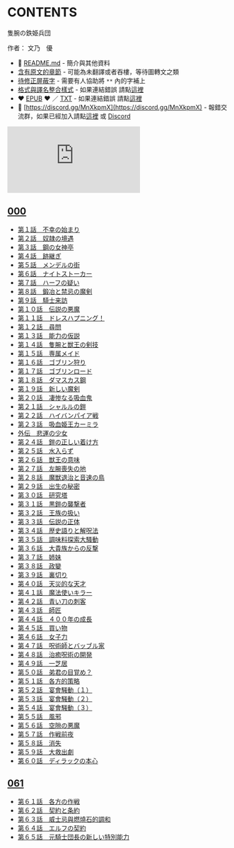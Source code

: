 # CONTENTS

隻腕の鉄姫兵団  

作者： 文乃　優  



- :closed_book: [README.md](README.md) - 簡介與其他資料
- [含有原文的章節](ja.md) - 可能為未翻譯或者吞樓，等待圖轉文之類
- [待修正屏蔽字](%E5%BE%85%E4%BF%AE%E6%AD%A3%E5%B1%8F%E8%94%BD%E5%AD%97.md) - 需要有人協助將 `**` 內的字補上
- [格式與譯名整合樣式](https://github.com/bluelovers/node-novel/blob/master/lib/locales/%E9%9A%BB%E8%85%95%E3%81%AE%E9%89%84%E5%A7%AB%E5%85%B5%E5%9B%A3.ts) - 如果連結錯誤 請點[這裡](https://github.com/bluelovers/node-novel/blob/master/lib/locales/)
-  :heart: [EPUB](https://gitlab.com/demonovel/epub-txt/blob/master/syosetu/%E9%9A%BB%E8%85%95%E3%81%AE%E9%89%84%E5%A7%AB%E5%85%B5%E5%9B%A3.epub) :heart:  ／ [TXT](https://gitlab.com/demonovel/epub-txt/blob/master/syosetu/out/%E9%9A%BB%E8%85%95%E3%81%AE%E9%89%84%E5%A7%AB%E5%85%B5%E5%9B%A3.out.txt) - 如果連結錯誤 請點[這裡](https://gitlab.com/demonovel/epub-txt/blob/master/syosetu/)
- :mega: [https://discord.gg/MnXkpmX](https://discord.gg/MnXkpmX) - 報錯交流群，如果已經加入請點[這裡](https://discordapp.com/channels/467794087769014273/467794088285175809) 或 [Discord](https://discordapp.com/channels/@me)


![導航目錄](https://chart.apis.google.com/chart?cht=qr&chs=150x150&chl=https://gitlab.com/novel-group/txt-source/blob/master/syosetu_out/隻腕の鉄姫兵団/導航目錄.md "導航目錄")




## [000](00000_000)

- [第１話　不幸の始まり](00000_000/00010_%E7%AC%AC%EF%BC%91%E8%A9%B1%E3%80%80%E4%B8%8D%E5%B9%B8%E3%81%AE%E5%A7%8B%E3%81%BE%E3%82%8A.txt)
- [第２話　奴隷の境遇](00000_000/00020_%E7%AC%AC%EF%BC%92%E8%A9%B1%E3%80%80%E5%A5%B4%E9%9A%B7%E3%81%AE%E5%A2%83%E9%81%87.txt)
- [第３話　鋼の女神亭](00000_000/00030_%E7%AC%AC%EF%BC%93%E8%A9%B1%E3%80%80%E9%8B%BC%E3%81%AE%E5%A5%B3%E7%A5%9E%E4%BA%AD.txt)
- [第４話　跡継ぎ](00000_000/00040_%E7%AC%AC%EF%BC%94%E8%A9%B1%E3%80%80%E8%B7%A1%E7%B6%99%E3%81%8E.txt)
- [第５話　メンデルの街](00000_000/00050_%E7%AC%AC%EF%BC%95%E8%A9%B1%E3%80%80%E3%83%A1%E3%83%B3%E3%83%87%E3%83%AB%E3%81%AE%E8%A1%97.txt)
- [第６話　ナイトストーカー](00000_000/00060_%E7%AC%AC%EF%BC%96%E8%A9%B1%E3%80%80%E3%83%8A%E3%82%A4%E3%83%88%E3%82%B9%E3%83%88%E3%83%BC%E3%82%AB%E3%83%BC.txt)
- [第７話　ハーフの疑い](00000_000/00070_%E7%AC%AC%EF%BC%97%E8%A9%B1%E3%80%80%E3%83%8F%E3%83%BC%E3%83%95%E3%81%AE%E7%96%91%E3%81%84.txt)
- [第８話　鍛冶と禁忌の魔剣](00000_000/00080_%E7%AC%AC%EF%BC%98%E8%A9%B1%E3%80%80%E9%8D%9B%E5%86%B6%E3%81%A8%E7%A6%81%E5%BF%8C%E3%81%AE%E9%AD%94%E5%89%A3.txt)
- [第９話　騎士来訪](00000_000/00090_%E7%AC%AC%EF%BC%99%E8%A9%B1%E3%80%80%E9%A8%8E%E5%A3%AB%E6%9D%A5%E8%A8%AA.txt)
- [第１０話　伝説の悪魔](00000_000/00100_%E7%AC%AC%EF%BC%91%EF%BC%90%E8%A9%B1%E3%80%80%E4%BC%9D%E8%AA%AC%E3%81%AE%E6%82%AA%E9%AD%94.txt)
- [第１１話　ドレスハプニング！](00000_000/00110_%E7%AC%AC%EF%BC%91%EF%BC%91%E8%A9%B1%E3%80%80%E3%83%89%E3%83%AC%E3%82%B9%E3%83%8F%E3%83%97%E3%83%8B%E3%83%B3%E3%82%B0%EF%BC%81.txt)
- [第１２話　尋問](00000_000/00120_%E7%AC%AC%EF%BC%91%EF%BC%92%E8%A9%B1%E3%80%80%E5%B0%8B%E5%95%8F.txt)
- [第１３話　能力の仮説](00000_000/00130_%E7%AC%AC%EF%BC%91%EF%BC%93%E8%A9%B1%E3%80%80%E8%83%BD%E5%8A%9B%E3%81%AE%E4%BB%AE%E8%AA%AC.txt)
- [第１４話　隻腕と獣王の剣技](00000_000/00140_%E7%AC%AC%EF%BC%91%EF%BC%94%E8%A9%B1%E3%80%80%E9%9A%BB%E8%85%95%E3%81%A8%E7%8D%A3%E7%8E%8B%E3%81%AE%E5%89%A3%E6%8A%80.txt)
- [第１５話　専属メイド](00000_000/00150_%E7%AC%AC%EF%BC%91%EF%BC%95%E8%A9%B1%E3%80%80%E5%B0%82%E5%B1%9E%E3%83%A1%E3%82%A4%E3%83%89.txt)
- [第１６話　ゴブリン狩り](00000_000/00160_%E7%AC%AC%EF%BC%91%EF%BC%96%E8%A9%B1%E3%80%80%E3%82%B4%E3%83%96%E3%83%AA%E3%83%B3%E7%8B%A9%E3%82%8A.txt)
- [第１７話　ゴブリンロード](00000_000/00170_%E7%AC%AC%EF%BC%91%EF%BC%97%E8%A9%B1%E3%80%80%E3%82%B4%E3%83%96%E3%83%AA%E3%83%B3%E3%83%AD%E3%83%BC%E3%83%89.txt)
- [第１８話　ダマスカス鋼](00000_000/00180_%E7%AC%AC%EF%BC%91%EF%BC%98%E8%A9%B1%E3%80%80%E3%83%80%E3%83%9E%E3%82%B9%E3%82%AB%E3%82%B9%E9%8B%BC.txt)
- [第１９話　新しい魔剣](00000_000/00190_%E7%AC%AC%EF%BC%91%EF%BC%99%E8%A9%B1%E3%80%80%E6%96%B0%E3%81%97%E3%81%84%E9%AD%94%E5%89%A3.txt)
- [第２０話　凄惨なる吸血鬼](00000_000/00200_%E7%AC%AC%EF%BC%92%EF%BC%90%E8%A9%B1%E3%80%80%E5%87%84%E6%83%A8%E3%81%AA%E3%82%8B%E5%90%B8%E8%A1%80%E9%AC%BC.txt)
- [第２１話　シャルルの鎧](00000_000/00210_%E7%AC%AC%EF%BC%92%EF%BC%91%E8%A9%B1%E3%80%80%E3%82%B7%E3%83%A3%E3%83%AB%E3%83%AB%E3%81%AE%E9%8E%A7.txt)
- [第２２話　ハイバンパイア戦](00000_000/00220_%E7%AC%AC%EF%BC%92%EF%BC%92%E8%A9%B1%E3%80%80%E3%83%8F%E3%82%A4%E3%83%90%E3%83%B3%E3%83%91%E3%82%A4%E3%82%A2%E6%88%A6.txt)
- [第２３話　吸血姫王カーミラ](00000_000/00230_%E7%AC%AC%EF%BC%92%EF%BC%93%E8%A9%B1%E3%80%80%E5%90%B8%E8%A1%80%E5%A7%AB%E7%8E%8B%E3%82%AB%E3%83%BC%E3%83%9F%E3%83%A9.txt)
- [外伝　悲運の少女](00000_000/00240_%E5%A4%96%E4%BC%9D%E3%80%80%E6%82%B2%E9%81%8B%E3%81%AE%E5%B0%91%E5%A5%B3.txt)
- [第２４話　鎧の正しい着け方](00000_000/00250_%E7%AC%AC%EF%BC%92%EF%BC%94%E8%A9%B1%E3%80%80%E9%8E%A7%E3%81%AE%E6%AD%A3%E3%81%97%E3%81%84%E7%9D%80%E3%81%91%E6%96%B9.txt)
- [第２５話　水入らず](00000_000/00260_%E7%AC%AC%EF%BC%92%EF%BC%95%E8%A9%B1%E3%80%80%E6%B0%B4%E5%85%A5%E3%82%89%E3%81%9A.txt)
- [第２６話　獣王の意味](00000_000/00270_%E7%AC%AC%EF%BC%92%EF%BC%96%E8%A9%B1%E3%80%80%E7%8D%A3%E7%8E%8B%E3%81%AE%E6%84%8F%E5%91%B3.txt)
- [第２７話　左腕喪失の地](00000_000/00280_%E7%AC%AC%EF%BC%92%EF%BC%97%E8%A9%B1%E3%80%80%E5%B7%A6%E8%85%95%E5%96%AA%E5%A4%B1%E3%81%AE%E5%9C%B0.txt)
- [第２８話　魔獣退治と音速の鳥](00000_000/00290_%E7%AC%AC%EF%BC%92%EF%BC%98%E8%A9%B1%E3%80%80%E9%AD%94%E7%8D%A3%E9%80%80%E6%B2%BB%E3%81%A8%E9%9F%B3%E9%80%9F%E3%81%AE%E9%B3%A5.txt)
- [第２９話　出生の秘密](00000_000/00300_%E7%AC%AC%EF%BC%92%EF%BC%99%E8%A9%B1%E3%80%80%E5%87%BA%E7%94%9F%E3%81%AE%E7%A7%98%E5%AF%86.txt)
- [第３０話　研究塔](00000_000/00310_%E7%AC%AC%EF%BC%93%EF%BC%90%E8%A9%B1%E3%80%80%E7%A0%94%E7%A9%B6%E5%A1%94.txt)
- [第３１話　黒鎧の襲撃者](00000_000/00320_%E7%AC%AC%EF%BC%93%EF%BC%91%E8%A9%B1%E3%80%80%E9%BB%92%E9%8E%A7%E3%81%AE%E8%A5%B2%E6%92%83%E8%80%85.txt)
- [第３２話　王族の扱い](00000_000/00330_%E7%AC%AC%EF%BC%93%EF%BC%92%E8%A9%B1%E3%80%80%E7%8E%8B%E6%97%8F%E3%81%AE%E6%89%B1%E3%81%84.txt)
- [第３３話　伝説の正体](00000_000/00340_%E7%AC%AC%EF%BC%93%EF%BC%93%E8%A9%B1%E3%80%80%E4%BC%9D%E8%AA%AC%E3%81%AE%E6%AD%A3%E4%BD%93.txt)
- [第３４話　歴史語りと解呪法](00000_000/00350_%E7%AC%AC%EF%BC%93%EF%BC%94%E8%A9%B1%E3%80%80%E6%AD%B4%E5%8F%B2%E8%AA%9E%E3%82%8A%E3%81%A8%E8%A7%A3%E5%91%AA%E6%B3%95.txt)
- [第３５話　調味料探索大騷動](00000_000/00360_%E7%AC%AC%EF%BC%93%EF%BC%95%E8%A9%B1%E3%80%80%E8%AA%BF%E5%91%B3%E6%96%99%E6%8E%A2%E7%B4%A2%E5%A4%A7%E9%A8%B7%E5%8B%95.txt)
- [第３６話　大貴族からの反撃](00000_000/00370_%E7%AC%AC%EF%BC%93%EF%BC%96%E8%A9%B1%E3%80%80%E5%A4%A7%E8%B2%B4%E6%97%8F%E3%81%8B%E3%82%89%E3%81%AE%E5%8F%8D%E6%92%83.txt)
- [第３７話　姉妹](00000_000/00380_%E7%AC%AC%EF%BC%93%EF%BC%97%E8%A9%B1%E3%80%80%E5%A7%89%E5%A6%B9.txt)
- [第３８話　政變](00000_000/00390_%E7%AC%AC%EF%BC%93%EF%BC%98%E8%A9%B1%E3%80%80%E6%94%BF%E8%AE%8A.txt)
- [第３９話　裏切り](00000_000/00400_%E7%AC%AC%EF%BC%93%EF%BC%99%E8%A9%B1%E3%80%80%E8%A3%8F%E5%88%87%E3%82%8A.txt)
- [第４０話　天災的な天才](00000_000/00410_%E7%AC%AC%EF%BC%94%EF%BC%90%E8%A9%B1%E3%80%80%E5%A4%A9%E7%81%BD%E7%9A%84%E3%81%AA%E5%A4%A9%E6%89%8D.txt)
- [第４１話　魔法使いキラー](00000_000/00420_%E7%AC%AC%EF%BC%94%EF%BC%91%E8%A9%B1%E3%80%80%E9%AD%94%E6%B3%95%E4%BD%BF%E3%81%84%E3%82%AD%E3%83%A9%E3%83%BC.txt)
- [第４２話　青い刀の刺客](00000_000/00430_%E7%AC%AC%EF%BC%94%EF%BC%92%E8%A9%B1%E3%80%80%E9%9D%92%E3%81%84%E5%88%80%E3%81%AE%E5%88%BA%E5%AE%A2.txt)
- [第４３話　師匠](00000_000/00440_%E7%AC%AC%EF%BC%94%EF%BC%93%E8%A9%B1%E3%80%80%E5%B8%AB%E5%8C%A0.txt)
- [第４４話　４００年の成長](00000_000/00450_%E7%AC%AC%EF%BC%94%EF%BC%94%E8%A9%B1%E3%80%80%EF%BC%94%EF%BC%90%EF%BC%90%E5%B9%B4%E3%81%AE%E6%88%90%E9%95%B7.txt)
- [第４５話　買い物](00000_000/00460_%E7%AC%AC%EF%BC%94%EF%BC%95%E8%A9%B1%E3%80%80%E8%B2%B7%E3%81%84%E7%89%A9.txt)
- [第４６話　女子力](00000_000/00470_%E7%AC%AC%EF%BC%94%EF%BC%96%E8%A9%B1%E3%80%80%E5%A5%B3%E5%AD%90%E5%8A%9B.txt)
- [第４７話　呪術師とバッブル家](00000_000/00480_%E7%AC%AC%EF%BC%94%EF%BC%97%E8%A9%B1%E3%80%80%E5%91%AA%E8%A1%93%E5%B8%AB%E3%81%A8%E3%83%90%E3%83%83%E3%83%96%E3%83%AB%E5%AE%B6.txt)
- [第４８話　治癒呪術の開発](00000_000/00490_%E7%AC%AC%EF%BC%94%EF%BC%98%E8%A9%B1%E3%80%80%E6%B2%BB%E7%99%92%E5%91%AA%E8%A1%93%E3%81%AE%E9%96%8B%E7%99%BA.txt)
- [第４９話　一芝居](00000_000/00500_%E7%AC%AC%EF%BC%94%EF%BC%99%E8%A9%B1%E3%80%80%E4%B8%80%E8%8A%9D%E5%B1%85.txt)
- [第５０話　弟君の目覚め？](00000_000/00510_%E7%AC%AC%EF%BC%95%EF%BC%90%E8%A9%B1%E3%80%80%E5%BC%9F%E5%90%9B%E3%81%AE%E7%9B%AE%E8%A6%9A%E3%82%81%EF%BC%9F.txt)
- [第５１話　各方的策略](00000_000/00520_%E7%AC%AC%EF%BC%95%EF%BC%91%E8%A9%B1%E3%80%80%E5%90%84%E6%96%B9%E7%9A%84%E7%AD%96%E7%95%A5.txt)
- [第５２話　宴會騒動（１）](00000_000/00530_%E7%AC%AC%EF%BC%95%EF%BC%92%E8%A9%B1%E3%80%80%E5%AE%B4%E6%9C%83%E9%A8%92%E5%8B%95%EF%BC%88%EF%BC%91%EF%BC%89.txt)
- [第５３話　宴會騒動（２）](00000_000/00540_%E7%AC%AC%EF%BC%95%EF%BC%93%E8%A9%B1%E3%80%80%E5%AE%B4%E6%9C%83%E9%A8%92%E5%8B%95%EF%BC%88%EF%BC%92%EF%BC%89.txt)
- [第５４話　宴會騒動（３）](00000_000/00550_%E7%AC%AC%EF%BC%95%EF%BC%94%E8%A9%B1%E3%80%80%E5%AE%B4%E6%9C%83%E9%A8%92%E5%8B%95%EF%BC%88%EF%BC%93%EF%BC%89.txt)
- [第５５話　風邪](00000_000/00560_%E7%AC%AC%EF%BC%95%EF%BC%95%E8%A9%B1%E3%80%80%E9%A2%A8%E9%82%AA.txt)
- [第５６話　空隙の悪魔](00000_000/00570_%E7%AC%AC%EF%BC%95%EF%BC%96%E8%A9%B1%E3%80%80%E7%A9%BA%E9%9A%99%E3%81%AE%E6%82%AA%E9%AD%94.txt)
- [第５７話　作戦前夜](00000_000/00580_%E7%AC%AC%EF%BC%95%EF%BC%97%E8%A9%B1%E3%80%80%E4%BD%9C%E6%88%A6%E5%89%8D%E5%A4%9C.txt)
- [第５８話　消失](00000_000/00590_%E7%AC%AC%EF%BC%95%EF%BC%98%E8%A9%B1%E3%80%80%E6%B6%88%E5%A4%B1.txt)
- [第５９話　大救出劇](00000_000/00600_%E7%AC%AC%EF%BC%95%EF%BC%99%E8%A9%B1%E3%80%80%E5%A4%A7%E6%95%91%E5%87%BA%E5%8A%87.txt)
- [第６０話　ディラックの本心](00000_000/00610_%E7%AC%AC%EF%BC%96%EF%BC%90%E8%A9%B1%E3%80%80%E3%83%87%E3%82%A3%E3%83%A9%E3%83%83%E3%82%AF%E3%81%AE%E6%9C%AC%E5%BF%83.txt)


## [061](00010_061)

- [第６１話　各方の作戦](00010_061/00620_%E7%AC%AC%EF%BC%96%EF%BC%91%E8%A9%B1%E3%80%80%E5%90%84%E6%96%B9%E3%81%AE%E4%BD%9C%E6%88%A6.txt)
- [第６２話　契約と条約](00010_061/00630_%E7%AC%AC%EF%BC%96%EF%BC%92%E8%A9%B1%E3%80%80%E5%A5%91%E7%B4%84%E3%81%A8%E6%9D%A1%E7%B4%84.txt)
- [第６３話　威士忌與燃燒石的調和](00010_061/00640_%E7%AC%AC%EF%BC%96%EF%BC%93%E8%A9%B1%E3%80%80%E5%A8%81%E5%A3%AB%E5%BF%8C%E8%88%87%E7%87%83%E7%87%92%E7%9F%B3%E7%9A%84%E8%AA%BF%E5%92%8C.txt)
- [第６４話　エルフの契約](00010_061/00650_%E7%AC%AC%EF%BC%96%EF%BC%94%E8%A9%B1%E3%80%80%E3%82%A8%E3%83%AB%E3%83%95%E3%81%AE%E5%A5%91%E7%B4%84.txt)
- [第６５話　元騎士団長の新しい特別能力](00010_061/00660_%E7%AC%AC%EF%BC%96%EF%BC%95%E8%A9%B1%E3%80%80%E5%85%83%E9%A8%8E%E5%A3%AB%E5%9B%A3%E9%95%B7%E3%81%AE%E6%96%B0%E3%81%97%E3%81%84%E7%89%B9%E5%88%A5%E8%83%BD%E5%8A%9B.txt)

